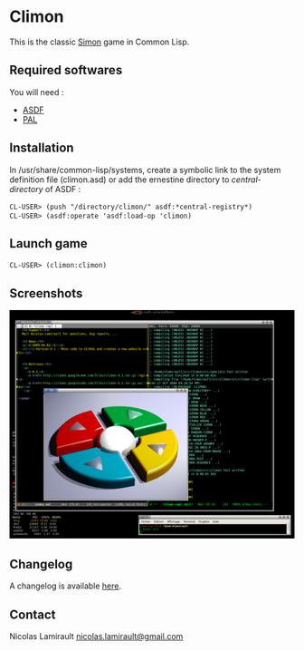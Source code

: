 Climon
======

This is the classic [Simon](http://en.wikipedia.org/wiki/Simon_(game)) game in Common Lisp.

## Required softwares

You will need :

* [ASDF](http://www.cliki.net/asdf)
* [PAL](http://common-lisp.net/project/pal)

## Installation

In /usr/share/common-lisp/systems, create a symbolic link
to the system definition file (climon.asd) or
add the ernestine directory to *central-directory* of ASDF :

    CL-USER> (push "/directory/climon/" asdf:*central-registry*)
    CL-USER> (asdf:operate 'asdf:load-op 'climon)

## Launch game

    CL-USER> (climon:climon)


## Screenshots

![0.1](www/climon-0.1.png)


## Changelog

A changelog is available [here](ChangeLog.md).


## Contact

Nicolas Lamirault <nicolas.lamirault@gmail.com>
